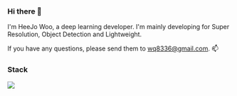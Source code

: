 ### Hi there 👋
I'm HeeJo Woo, a deep learning developer.
I'm mainly developing for Super Resolution, Object Detection and Lightweight.

If you have any questions, please send them to wq8336@gmail.com. 📫

### Stack
<img src="https://img.shields.io/badge/Python-3776AB?style=flat-square&logo=Python&logoColor=white"/>
<!--
**HEEJOWOO/HEEJOWOO** is a ✨ _special_ ✨ repository because its `README.md` (this file) appears on your GitHub profile.

Here are some ideas to get you started:

- 🔭 I’m currently working on ...
- 🌱 I’m currently learning ...
- 👯 I’m looking to collaborate on ...
- 🤔 I’m looking for help with ...
- 💬 Ask me about ...
- 📫 How to reach me: ...
- 😄 Pronouns: ...
- ⚡ Fun fact: ...
-->
